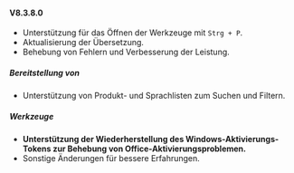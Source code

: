 #### V8.3.8.0

- Unterstützung für das Öffnen der Werkzeuge mit `Strg + P`.
- Aktualisierung der Übersetzung.
- Behebung von Fehlern und Verbesserung der Leistung.

##### Bereitstellung von

- Unterstützung von Produkt- und Sprachlisten zum Suchen und Filtern.

##### Werkzeuge

- **Unterstützung der Wiederherstellung des Windows-Aktivierungs-Tokens zur Behebung von Office-Aktivierungsproblemen.**
- Sonstige Änderungen für bessere Erfahrungen.
